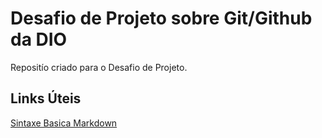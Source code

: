 # Desafio de Projeto sobre Git/Github da DIO
Repositío criado para o Desafio de Projeto.

## Links Úteis 
[Sintaxe Basica Markdown](https://www.markdownguide.org/getting-started/)

